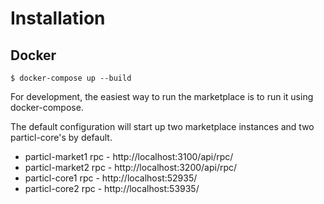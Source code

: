 # Installation

## Docker

```
$ docker-compose up --build
```

For development, the easiest way to run the marketplace is to run it using docker-compose. 

The default configuration will start up two marketplace instances and two particl-core's by default.

* particl-market1 rpc - http://localhost:3100/api/rpc/
* particl-market2 rpc -  http://localhost:3200/api/rpc/
* particl-core1 rpc -  http://localhost:52935/
* particl-core2 rpc -  http://localhost:53935/
